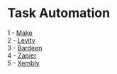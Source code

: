   <h1>
    Task Automation
  </h1>

1 - <a href="https://www.googleadservices.com/pagead/aclk?sa=L&ai=DChcSEwjMwKuL5dyBAxV9hWgJHfJ9Ac0YABAAGgJ3Zg&gclid=Cj0KCQjwmvSoBhDOARIsAK6aV7hSL0z_QQsb1jzpbXIy8TI4eJ322heV_Ai2-lGyBU4uqrBfJqeFCCwaAlD4EALw_wcB&ohost=www.google.com&cid=CAESVeD22AquBUa2L8VeOYYw4IerYO8YQ3EhaZ1FxENSlLZJvaBsTdCOKTzGi3zbYETdVU3oxlJzMhSiCW46eYhGD3hUfP2mDRodys0l-O5FNtj8iv8K5ao&sig=AOD64_1L3fGIlLhDYgZOIkvIFdLHNzR5Eg&q&adurl&ved=2ahUKEwiQwKSL5dyBAxU9xAIHHRipAZ4Q0Qx6BAgKEAE">Make</a> <br>
2 - <a href="https://levity.ai/">Levity</a> <br>
3 - <a href="https://www.bardeen.ai/">Bardeen</a> <br>
4 - <a href="https://zapier.com/">Zapier</a> <br>
5 - <a href="https://www.xembly.com/">Xembly</a> <br>
